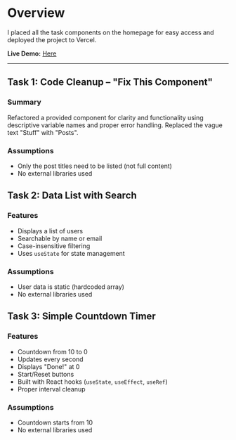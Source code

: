 # Overview

I placed all the task components on the homepage for easy access and deployed the project to Vercel.

**Live Demo:** [Here]()

---

## Task 1: Code Cleanup – "Fix This Component"

### Summary

Refactored a provided component for clarity and functionality using descriptive variable names and proper error handling. Replaced the vague text "Stuff" with "Posts".

### Assumptions

- Only the post titles need to be listed (not full content)
- No external libraries used

## Task 2: Data List with Search

### Features

- Displays a list of users
- Searchable by name or email
- Case-insensitive filtering
- Uses `useState` for state management

### Assumptions

- User data is static (hardcoded array)
- No external libraries used

## Task 3: Simple Countdown Timer

### Features

- Countdown from 10 to 0
- Updates every second
- Displays "Done!" at 0
- Start/Reset buttons
- Built with React hooks (`useState`, `useEffect`, `useRef`)
- Proper interval cleanup

### Assumptions

- Countdown starts from 10
- No external libraries used

